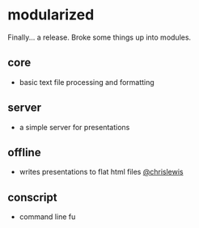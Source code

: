 # modularized

Finally... a release. Broke some things up into modules.

## core

* basic text file processing and formatting

## server

* a simple server for presentations

## offline

* writes presentations to flat html files [@chrislewis][chrislewis]

## conscript

* command line fu

[chrislewis]: https://github.com/chrislewis
